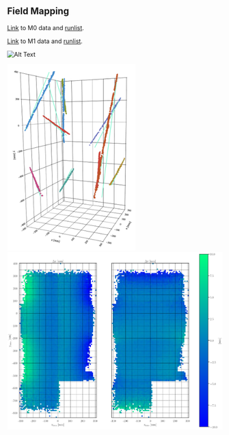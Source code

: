 ## Field Mapping

[Link](https://portal.nersc.gov/project/dune/data/Module0/TPC1+2/dataRuns/evdData/) to M0 data and
[runlist](https://portal.nersc.gov/project/dune/data/Module0/runlist.txt).
<br />

[Link](https://portal.nersc.gov/project/dune/data/Module1/reco/charge_only/) to M1 data and
[runlist](https://portal.nersc.gov/project/dune/data/Module1/runlist.txt).
<br />

![Alt Text](https://github.com/alexdvornikov/M0/blob/main/dx_mod1.gif)
<br />

<img src="https://github.com/alexdvornikov/M0/blob/main/m1_fitting.png" width="300"/>
<br />

<img src="https://github.com/alexdvornikov/M0/blob/main/tpc1.png" width="800"/>


